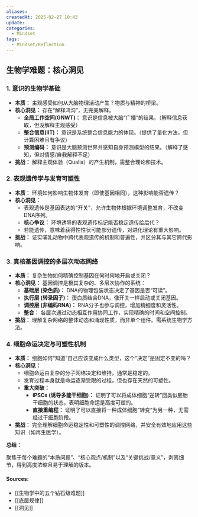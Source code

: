 ```yaml
---
aliases: 
createdAt: 2025-02-27 10:43
update: 
categories:
  - Mindset
tags:
  - Mindset/Reflection
---
```


## 生物学难题：核心洞见


### 1. 意识的生物学基础

*   **本质：** 主观感受如何从大脑物理活动产生？物质与精神的桥梁。
*   **核心洞见：** 存在“解释鸿沟”，无完美解释。
    *   **全局工作空间(GNWT)：** 意识是信息被大脑“广播”的结果。（解释信息获取，但没解释主观感受）
    *   **整合信息(IIT)：** 意识是系统整合信息能力的体现。（提供了量化方法，但计算困难且有争议）
    *   **预测编码：** 意识是大脑预测世界并感知自身预测模型的结果。（解释了感知，但对情感/自我解释不足）
*   **挑战：** 解释主观体验（Qualia）的产生机制，需整合理论和技术。

### 2. 表观遗传学与发育可塑性

*   **本质：** 环境如何影响生物体发育（即使基因相同），这种影响能否遗传？
*   **核心洞见：**
    *   表观遗传是基因表达的“开关”，允许生物体根据环境调整发育，不改变DNA序列。
    *   **核心争议：** 环境诱导的表观遗传标记能否稳定遗传给后代？
    *   若能遗传，意味着获得性性状可能部分遗传，对进化理论有重大影响。
*   **挑战：** 证实哺乳动物中跨代表观遗传的机制和普遍性，并区分其与其它跨代影响。

### 3. 真核基因调控的多层次动态网络

*   **本质：** 复杂生物如何精确控制基因在何时何地开启或关闭？
*   **核心洞见：** 基因调控是极其复杂的、多层次协作的系统：
    *   **基础层 (染色质)：** DNA的物理包装状态决定了基因是否“可读”。
    *   **执行层 (转录因子)：** 蛋白质结合DNA，像开关一样启动或关闭基因。
    *   **调控层 (非编码RNA)：** RNA分子也参与调控，增加精细度和灵活性。
    *   **整合：** 各层次通过动态相互作用协同工作，实现精确的时间和空间控制。
*   **挑战：** 理解复杂网络的整体动态和涌现性质，而非单个组件。需系统生物学方法。

### 4. 细胞命运决定与可塑性机制

*   **本质：** 细胞如何“知道”自己应该变成什么类型，这个“决定”是固定不变的吗？
*   **核心洞见：**
    *   细胞命运由复杂的分子网络决定和维持，通常是稳定的。
    *   发育过程本身就是命运逐渐受限的过程，但也存在天然的可塑性。
    *   **重大突破：**
        *   **iPSCs (诱导多能干细胞)：** 证明了可以将成体细胞“逆转”回类似胚胎干细胞的状态，表明细胞命运是高度可塑的。
        *   **直接重编程：** 证明了可以直接将一种成体细胞“转变”为另一种，无需经过干细胞阶段。
*   **挑战：** 完全理解细胞命运稳定性和可塑性的调控网络，并安全有效地应用这些知识（如再生医学）。

**总结：**

聚焦于每个难题的“本质问题”、“核心观点/机制”以及“关键挑战/意义”，剥离细节，得到高度浓缩且易于理解的版本。


#### Sources:

- [[生物学中的五个钻石级难题]]
- [[底层规律]]
- [[洞见]]